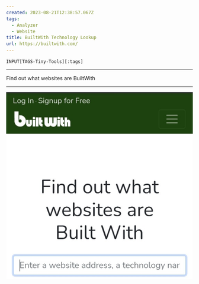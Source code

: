 ```yaml
---
created: 2023-08-21T12:38:57.067Z
tags: 
  - Analyzer
  - Website
title: BuiltWith Technology Lookup
url: https://builtwith.com/
---
```

```meta-bind
INPUT[TAGS-Tiny-Tools][:tags]
```

___
Find out what websites are BuiltWith
___

![](_attachments/builtwith-technology-lookup.jpg)
